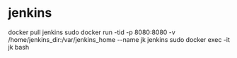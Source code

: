 # jenkins

docker pull jenkins
sudo docker run -tid -p 8080:8080 -v /home/jenkins_dir:/var/jenkins_home --name jk  jenkins
sudo docker exec -it jk bash
